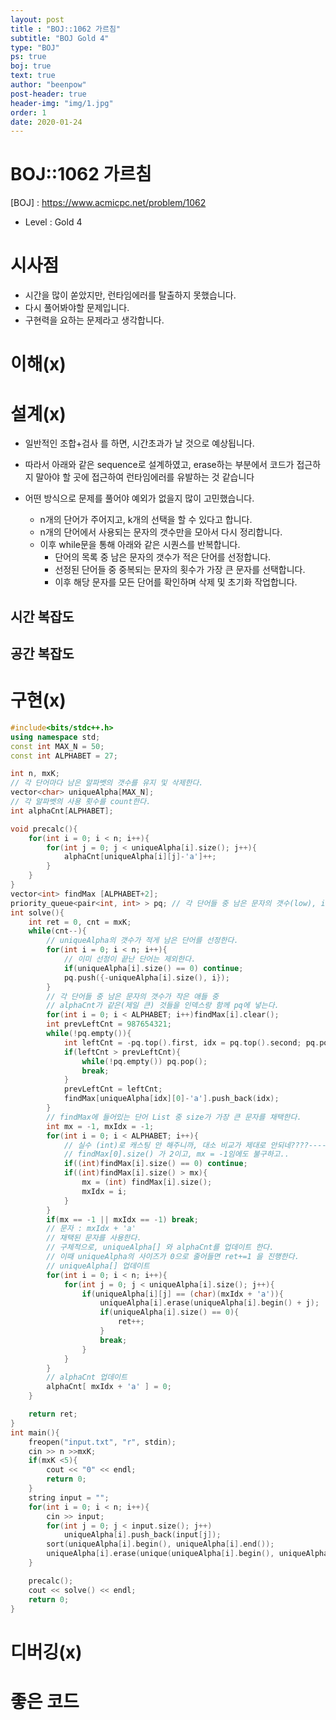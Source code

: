 ```yaml
---
layout: post
title : "BOJ::1062 가르침"
subtitle: "BOJ Gold 4"
type: "BOJ"
ps: true
boj: true
text: true
author: "beenpow"
post-header: true
header-img: "img/1.jpg"
order: 1
date: 2020-01-24
---
```


# BOJ::1062 가르침
[BOJ] : <https://www.acmicpc.net/problem/1062>
- Level : Gold 4

# 시사점
- 시간을 많이 쏟았지만, 런타임에러를 탈출하지 못했습니다.
- 다시 풀어봐야할 문제입니다.
- 구현력을 요하는 문제라고 생각합니다.

# 이해(x)

# 설계(x)

- 일반적인 조합+검사 를 하면,  시간초과가 날 것으로 예상됩니다.
- 따라서 아래와 같은 sequence로 설계하였고, erase하는 부분에서 코드가 접근하지 말아야 할 곳에
  접근하여 런타임에러를 유발하는 것 같습니다

- 어떤 방식으로 문제를 풀어야 예외가 없을지 많이 고민했습니다.
  - n개의 단어가 주어지고, k개의 선택을 할 수 있다고 합니다.
  - n개의 단어에서 사용되는 문자의 갯수만을 모아서 다시 정리합니다.
  - 이후 while문을 통해 아래와 같은 시퀀스를 반복합니다.
    - 단어의 목록 중 남은 문자의 갯수가 적은 단어를 선정합니다.
    - 선정된 단어들 중 중복되는 문자의 횟수가 가장 큰 문자를 선택합니다.
    - 이후 해당 문자를 모든 단어를 확인하며 삭제 및 초기화 작업합니다.

## 시간 복잡도

## 공간 복잡도

# 구현(x)

```cpp
#include<bits/stdc++.h>
using namespace std;
const int MAX_N = 50;
const int ALPHABET = 27;

int n, mxK;
// 각 단어마다 남은 알파벳의 갯수를 유지 및 삭제한다.
vector<char> uniqueAlpha[MAX_N];
// 각 알파벳의 사용 횟수를 count한다.
int alphaCnt[ALPHABET];

void precalc(){
    for(int i = 0; i < n; i++){
        for(int j = 0; j < uniqueAlpha[i].size(); j++){
            alphaCnt[uniqueAlpha[i][j]-'a']++;
        }
    }
}
vector<int> findMax [ALPHABET+2];
priority_queue<pair<int, int> > pq; // 각 단어들 중 남은 문자의 갯수(low), index(whatever)
int solve(){
    int ret = 0, cnt = mxK;
    while(cnt--){
        // uniqueAlpha의 갯수가 적게 남은 단어를 선정한다.
        for(int i = 0; i < n; i++){
            // 이미 선정이 끝난 단어는 제외한다.
            if(uniqueAlpha[i].size() == 0) continue;
            pq.push({-uniqueAlpha[i].size(), i});
        }
        // 각 단어들 중 남은 문자의 갯수가 작은 애들 중
        // alphaCnt가 같은(제일 큰) 것들을 인덱스랑 함께 pq에 넣는다.
        for(int i = 0; i < ALPHABET; i++)findMax[i].clear();
        int prevLeftCnt = 987654321;
        while(!pq.empty()){
            int leftCnt = -pq.top().first, idx = pq.top().second; pq.pop();
            if(leftCnt > prevLeftCnt){
                while(!pq.empty()) pq.pop();
                break;
            }
            prevLeftCnt = leftCnt;
            findMax[uniqueAlpha[idx][0]-'a'].push_back(idx);
        }
        // findMax에 들어있는 단어 List 중 size가 가장 큰 문자를 채택한다.
        int mx = -1, mxIdx = -1;
        for(int i = 0; i < ALPHABET; i++){
            // 실수 (int)로 캐스팅 안 해주니까, 대소 비교가 제대로 안되네????----------메모
            // findMax[0].size() 가 2이고, mx = -1임에도 불구하고..
            if((int)findMax[i].size() == 0) continue;
            if((int)findMax[i].size() > mx){
                mx = (int) findMax[i].size();
                mxIdx = i;
            }
        }
        if(mx == -1 || mxIdx == -1) break;
        // 문자 : mxIdx + 'a'
        // 채택된 문자를 사용한다.
        // 구체적으로, uniqueAlpha[] 와 alphaCnt를 업데이트 한다.
        // 이때 uniqueAlpha의 사이즈가 0으로 줄어들면 ret+=1 을 진행한다.
        // uniqueAlpha[] 업데이트
        for(int i = 0; i < n; i++){
            for(int j = 0; j < uniqueAlpha[i].size(); j++){
                if(uniqueAlpha[i][j] == (char)(mxIdx + 'a')){
                    uniqueAlpha[i].erase(uniqueAlpha[i].begin() + j);
                    if(uniqueAlpha[i].size() == 0){
                        ret++;
                    }
                    break;
                }
            }
        }
        // alphaCnt 업데이트
        alphaCnt[ mxIdx + 'a' ] = 0;
    }

    return ret;
}
int main(){
    freopen("input.txt", "r", stdin);
    cin >> n >>mxK;
    if(mxK <5){
        cout << "0" << endl;
        return 0;
    }
    string input = "";
    for(int i = 0; i < n; i++){
        cin >> input;
        for(int j = 0; j < input.size(); j++)
            uniqueAlpha[i].push_back(input[j]);
        sort(uniqueAlpha[i].begin(), uniqueAlpha[i].end());
        uniqueAlpha[i].erase(unique(uniqueAlpha[i].begin(), uniqueAlpha[i].end()), uniqueAlpha[i].end());
    }

    precalc();
    cout << solve() << endl;
    return 0;
}
```

# 디버깅(x)

# 좋은 코드


